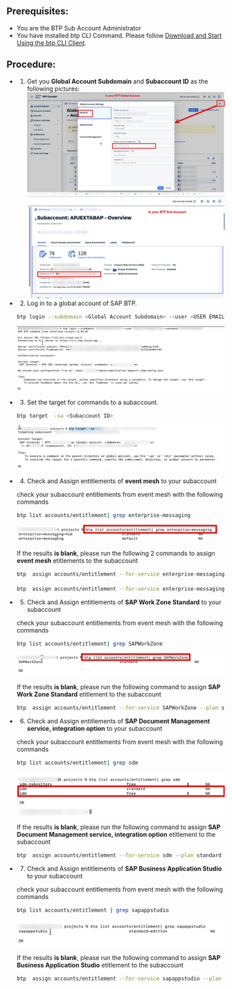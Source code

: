 ## Prerequisites:

- You are the BTP Sub Account Administrator
- You have installed btp CLI Command. Please follow [Download and Start Using the btp CLI Client](https://help.sap.com/docs/btp/sap-btp-neo-environment/download-and-start-using-btp-cli-client?locale=en-US).

## Procedure:

- 1. Get you **Global Account Subdomain** and **Subaccount ID** as the following pictures:
     ![alt text](image.png)
     ![alt text](image-1.png)
- 2. Log in to a global account of SAP BTP.

  ```bash
  btp login --subdomain <Global Account Subdomain> --user <USER EMAIL> --password <PASSWORD>
  ```

  ![alt text](image-2.png)

- 3. Set the target for commands to a subaccount.

  ```bash
  btp target  -sa <Subaccount ID>
  ```

  ![alt text](image-3.png)

- 4. Check and Assign entitlements of **event mesh** to your subaccount

  check your subaccount entitlements from event mesh with the following commands

  ```bash
  btp list accounts/entitlement| grep enterprise-messaging
  ```

  ![alt text](image-4.png)

  If the results **is blank**, please run the following 2 commands to assign **event mesh** etitlements to the subaccount

  ```bash
  btp  assign accounts/entitlement --for-service enterprise-messaging --plan default --amount 1

  btp  assign accounts/entitlement --for-service enterprise-messaging-hub --plan standard --amount 1

  ```

- 5. Check and Assign entitlements of **SAP Work Zone Standard** to your subaccount

  check your subaccount entitlements from event mesh with the following commands

  ```bash
  btp list accounts/entitlement| grep SAPWorkZone
  ```

  ![alt text](image-5.png)

  If the results **is blank**, please run the following command to assign **SAP Work Zone Standard** etitlement to the subaccount

  ```bash
  btp  assign accounts/entitlement --for-service SAPWorkZone --plan standard --amount 1
  ```

- 6. Check and Assign entitlements of **SAP Document Management service, integration option** to your subaccount

  check your subaccount entitlements from event mesh with the following commands

  ```bash
  btp list accounts/entitlement| grep sdm
  ```

  ![alt text](image-6.png)

  If the results **is blank**, please run the following command to assign **SAP Document Management service, integration option** etitlement to the subaccount

  ```bash
  btp  assign accounts/entitlement --for-service sdm --plan standard --amount 1
  ```

- 7. Check and Assign entitlements of **SAP Business Application Studio** to your subaccount

  check your subaccount entitlements from event mesh with the following commands

  ```bash
  btp list accounts/entitlement | grep sapappstudio
  ```

  ![alt text](image-7.png)

  If the results **is blank**, please run the following command to assign **SAP Business Application Studio** etitlement to the subaccount

  ```bash
  btp  assign accounts/entitlement --for-service sapappstudio --plan standard-edition --amount 1
  ```
